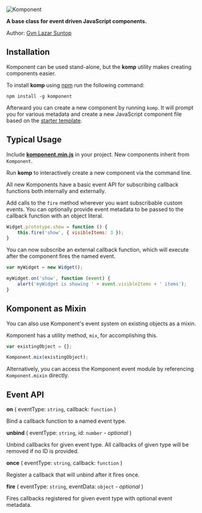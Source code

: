 ![Komponent](https://dl.dropboxusercontent.com/u/268451/komponent-logo.png)

**A base class for event driven JavaScript components.**

Author: [Gvn Lazar Suntop](mailto:gavin@gsuntop.com)

## Installation

Komponent can be used stand-alone, but the **komp** utility makes creating components easier.

To install **komp** using [npm](https://npmjs.org/) run the following command:

`npm install -g komponent`

Afterward you can create a new component by running `komp`. It will prompt you for various metadata and create a new JavaScript component file based on the [starter template](https://github.com/gvn/komponent/blob/master/template.js).

## Typical Usage

Include **[komponent.min.js](https://github.com/gvn/komponent/raw/master/komponent.min.js)** in your project. New components inherit from `Komponent`.

Run **komp** to interactively create a new component via the command line.

All new Komponents have a basic event API for subscribing callback functions both internally and externally.

Add calls to the `fire` method wherever you want subscribable custom events. You can optionally provide event metadata to be passed to the callback function with an object literal.

```javascript
Widget.prototype.show = function () {
    this.fire('show', { visibleItems: 3 });
}
```

You can now subscribe an external callback function, which will execute after the component fires the named event.

```javascript
var myWidget = new Widget();

myWidget.on('show', function (event) {
    alert('myWidget is showing ' + event.visibleItems + ' items');
}
```

## Komponent as Mixin

You can also use Komponent's event system on existing objects as a mixin.

Komponent has a utility method, `mix`, for accomplishing this. 

```javascript
var existingObject = {};

Komponent.mix(existingObject);
```

Alternatively, you can access the Komponent event module by referencing `Komponent.mixin` directly.


## Event API

**on** ( eventType: `string`, callback: `function` )

Bind a callback function to a named event type.

**unbind** ( eventType: `string`, id: `number` - *optional* )

Unbind callbacks for given event type. All callbacks of given type will be removed if no ID is provided.

**once** ( eventType: `string`, callback: `function` )

Register a callback that will unbind after it fires once.

**fire** ( eventType: `string`, eventData: `object` - *optional* )

Fires callbacks registered for given event type with optional event metadata.

